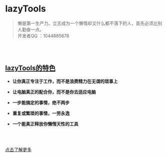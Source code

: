 # **lazyTools**
> 懒是第一生产力。立志成为一个懒惰却又什么都不落下的人，首先必须比别人勤奋一点。<br/>
> 开发者QQ ：1044885678

<br>
<br>

## [lazyTools的特色](https://xiazuomo.github.io/lazyTools)

- **让你真正专注于工作，而不是浪费精力在无谓的琐事上**

- **让电脑真正的配合你，而不是你去适应电脑**

- **一步能搞定的事情，绝不两步**

- **重复或繁琐的事情，一劳永逸**

- **一个能真正释放你懒惰天性的工具**

<br>

<br>

[点击了解更多](https://xiazuomo.github.io/lazyTools)
